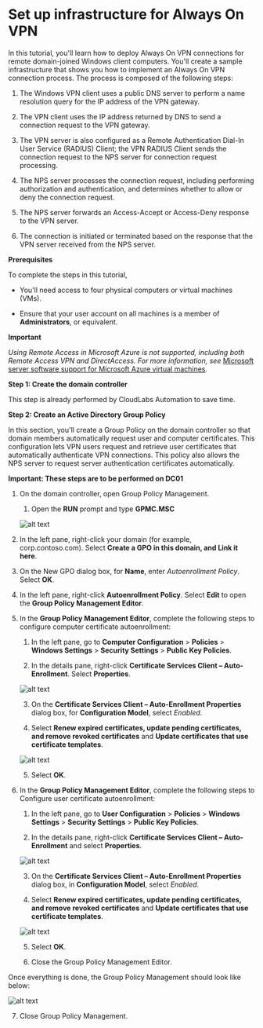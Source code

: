 # Set up infrastructure for Always On VPN

In this tutorial, you'll learn how to deploy Always On VPN connections for remote domain-joined Windows client computers. You'll create a sample infrastructure that shows you how to implement an Always On VPN connection process. The process is composed of the following steps:

1. The Windows VPN client uses a public DNS server to perform a name resolution query for the IP address of the VPN gateway.

2. The VPN client uses the IP address returned by DNS to send a connection request to the VPN gateway.

3. The VPN server is also configured as a Remote Authentication Dial-In User Service (RADIUS) Client; the VPN RADIUS Client sends the connection request to the NPS server for connection request processing.

4. The NPS server processes the connection request, including performing authorization and authentication, and determines whether to allow or deny the connection request.

5. The NPS server forwards an Access-Accept or Access-Deny response to the VPN server.

6. The connection is initiated or terminated based on the response that the VPN server received from the NPS server.

**Prerequisites**

To complete the steps in this tutorial,

- You'll need access to four physical computers or virtual machines (VMs).

- Ensure that your user account on all machines is a member of **Administrators**, or equivalent.

**Important**

*Using Remote Access in Microsoft Azure is not supported, including both Remote Access VPN and DirectAccess. For more information, see* [<u>Microsoft server software support for Microsoft Azure virtual machines</u>](https://support.microsoft.com/help/2721672/microsoft-server-software-support-for-microsoft-azure-virtual-machines)*.*

**Step 1: Create the domain controller**

This step is already performed by CloudLabs Automation to save time.

**Step 2: Create an Active Directory Group Policy**

In this section, you'll create a Group Policy on the domain controller so that domain members automatically request user and computer certificates. This configuration lets VPN users request and retrieve user certificates that automatically authenticate VPN connections. This policy also allows the NPS server to request server authentication certificates automatically.

**Important: These steps are to be performed on DC01**

1. On the domain controller, open Group Policy Management.

    1. Open the **RUN** prompt and type **GPMC.MSC**

    ![alt text](image.png)

2. In the left pane, right-click your domain (for example, corp.contoso.com). Select **Create a GPO in this domain, and Link it here**.

3. On the New GPO dialog box, for **Name**, enter *Autoenrollment Policy*. Select **OK**.

4. In the left pane, right-click **Autoenrollment Policy**. Select **Edit** to open the **Group Policy Management Editor**.

5. In the **Group Policy Management Editor**, complete the following steps to configure computer certificate autoenrollment:

    1. In the left pane, go to **Computer Configuration** \> **Policies** \> **Windows Settings** \> **Security Settings** \> **Public Key Policies**.

    2. In the details pane, right-click **Certificate Services Client – Auto-Enrollment**. Select **Properties**.

    ![alt text](image-5.png)

    3. On the **Certificate Services Client – Auto-Enrollment Properties** dialog box, for **Configuration Model**, select *Enabled*.

    4. Select **Renew expired certificates, update pending certificates, and remove revoked certificates** and **Update certificates that use certificate templates**.

    ![alt text](image-4.png)

    5. Select **OK**.

6. In the **Group Policy Management Editor**, complete the following steps to Configure user certificate autoenrollment:

    1. In the left pane, go to **User Configuration** \> **Policies** \> **Windows Settings** \> **Security Settings** \> **Public Key Policies**.

    2. In the details pane, right-click **Certificate Services Client – Auto-Enrollment** and select **Properties**.

    ![alt text](image-6.png)

    3. On the **Certificate Services Client – Auto-Enrollment Properties** dialog box, in **Configuration Model**, select *Enabled*.

    4. Select **Renew expired certificates, update pending certificates, and remove revoked certificates** and **Update certificates that use certificate templates**.

    ![alt text](image-3.png)

    5. Select **OK**.

    6. Close the Group Policy Management Editor.

Once everything is done, the Group Policy Management should look like below:

![alt text](image-2.png)

7. Close Group Policy Management.
